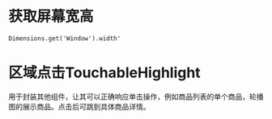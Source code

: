 # 获取屏幕宽高
`Dimensions.get('Window').width'`
# 区域点击TouchableHighlight
用于封装其他组件，让其可以正确响应单击操作，例如商品列表的单个商品，轮播图的展示商品。点击后可跳到具体商品详情。